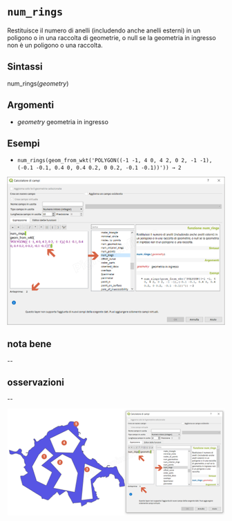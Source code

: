 # `num_rings`

Restituisce il numero di anelli (includendo anche anelli esterni) in un poligono o in una raccolta di geometrie, o null se la geometria in ingresso non è un poligono o una raccolta.

## Sintassi

num_rings(_geometry_)

## Argomenti

* _geometry_ geometria in ingresso

## Esempi

* `num_rings(geom_from_wkt('POLYGON((-1 -1, 4 0, 4 2, 0 2, -1 -1),(-0.1 -0.1, 0.4 0, 0.4 0.2, 0 0.2, -0.1 -0.1))')) → 2`

![](/img/geometria/num_rings/num_rings1.png)

## nota bene

--

## osservazioni

--

![](/img/geometria/num_rings/num_rings2.png)